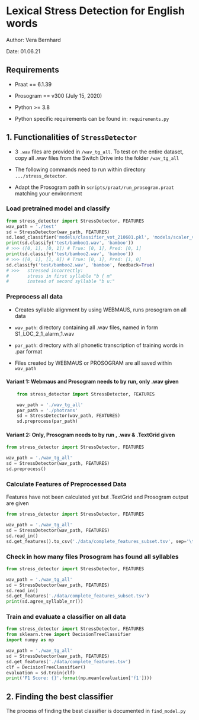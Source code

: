 # Lexical Stress Detection for English words

Author: Vera Bernhard

Date: 01.06.21

## Requirements

- Praat == 6.1.39

- Prosogram == v300 (July 15, 2020)

- Python >= 3.8

- Python specific requirements can be found in:
  `requirements.py`

## 1. Functionalities of `StressDetector`

- 3 `.wav` files are provided in `/wav_tg_all`. To test on the entire dataset, copy all .wav files from the Switch Drive into the folder `/wav_tg_all`

- The following commands need to run within directory `.../stress_detector`.

- Adapt the Prosogram path in `scripts/praat/run_prosogram.praat` matching your environment

### Load pretrained model and classify

```python
from stress_detector import StressDetector, FEATURES
wav_path = './test'
sd = StressDetector(wav_path, FEATURES)
sd.load_classifier('models/classifier_vot_210601.pkl', 'models/scaler_vot_210601.pkl')
print(sd.classify('test/bamboo1.wav', 'bamboo'))
# >>> ([0, 1], [0, 1]) # True: [0, 1], Pred: [0, 1]
print(sd.classify('test/bamboo2.wav', 'bamboo'))
# >>> ([0, 1], [1, 0]) # True: [0, 1], Pred: [1, 0]
sd.classify('test/bamboo2.wav', 'bamboo', feedback=True)
# >>>   stressed incorrectly:
#       stress in first syllable "b { m"
#       instead of second syllable "b u:"
```

### Preprocess all data

- Creates syllable alignment by using WEBMAUS, runs prosogram on all data

- `wav_path`: directory containing all .wav files, named in form S1_LOC_2_1_alarm_1.wav

- `par_path`: directory with all phonetic transcription of training words in .par format

- Files created by WEBMAUS or PROSOGRAM are all saved within `wav_path`

#### Variant 1: Webmaus and Prosogram needs to by run, only .wav given

```python
    from stress_detector import StressDetector, FEATURES

    wav_path = './wav_tg_all'
    par_path = './photrans'
    sd = StressDetector(wav_path, FEATURES)
    sd.preprocess(par_path)

```

#### Variant 2: Only, Prosogram needs to by run , .wav & .TextGrid given

```python
from stress_detector import StressDetector, FEATURES

wav_path = './wav_tg_all'
sd = StressDetector(wav_path, FEATURES)
sd.preprocess()

```

### Calculate Features of Preprocessed Data

Features have not been calculated yet but .TextGrid and Prosogram output are given

```python
from stress_detector import StressDetector, FEATURES

wav_path = './wav_tg_all'
sd = StressDetector(wav_path, FEATURES)
sd.read_in()
sd.get_features().to_csv('./data/complete_features_subset.tsv', sep='\t')
```

### Check in how many files Prosogram has found all syllables

```python
from stress_detector import StressDetector, FEATURES

wav_path = './wav_tg_all'
sd = StressDetector(wav_path, FEATURES)
sd.read_in()
sd.get_features('./data/complete_features_subset.tsv')
print(sd.agree_syllable_nr())
```

### Train and evaluate a classifier on all data

```python
from stress_detector import StressDetector, FEATURES
from sklearn.tree import DecisionTreeClassifier
import numpy as np

wav_path = './wav_tg_all'
sd = StressDetector(wav_path, FEATURES)
sd.get_features('./data/complete_features.tsv')
clf = DecisionTreeClassifier()
evaluation = sd.train(clf)
print('F1 Score: {}'.format(np.mean(evaluation['f1'])))
```

## 2. Finding the best classifier

The process of finding the best classifier is documented in `find_model.py`
